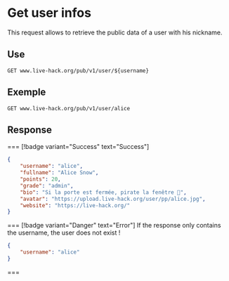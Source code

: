 # Get user infos

This request allows to retrieve the public data of a user with his nickname.

## Use
```
GET www.live-hack.org/pub/v1/user/${username}
```

## Exemple
```
GET www.live-hack.org/pub/v1/user/alice
```

## Response

=== [!badge variant="Success" text="Success"]
```json
{
    "username": "alice",
    "fullname": "Alice Snow",
    "points": 20,
    "grade": "admin",
    "bio": "Si la porte est fermée, pirate la fenêtre 💊",
    "avatar": "https://upload.live-hack.org/user/pp/alice.jpg",
    "website": "https://live-hack.org/"
}
```
=== [!badge variant="Danger" text="Error"]
If the response only contains the username, the user does not exist !
```json
{
    "username": "alice"
}
```
===



